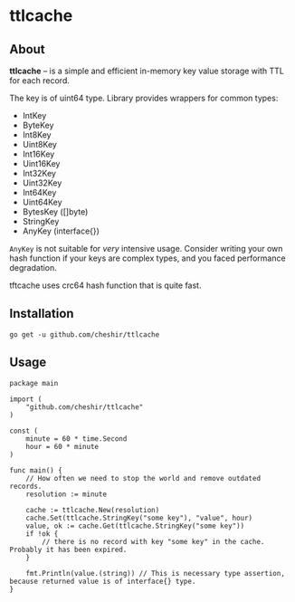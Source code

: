 # ttlcache

## About

**ttlcache** – is a simple and efficient in-memory key value storage with TTL for each record.

The key is of uint64 type. Library provides wrappers for common types:

* IntKey
* ByteKey
* Int8Key
* Uint8Key
* Int16Key
* Uint16Key
* Int32Key
* Uint32Key
* Int64Key
* Uint64Key
* BytesKey ([]byte)
* StringKey
* AnyKey (interface{})

`AnyKey` is not suitable for _very_ intensive usage. Consider writing your own hash function if your keys are complex types, 
and you faced performance degradation.

tftcache uses crc64 hash function that is quite fast.

## Installation

`go get -u github.com/cheshir/ttlcache`

## Usage

```
package main

import (
    "github.com/cheshir/ttlcache"
)

const (
    minute = 60 * time.Second
    hour = 60 * minute
)

func main() {
    // How often we need to stop the world and remove outdated records.
	resolution := minute

	cache := ttlcache.New(resolution)
	cache.Set(ttlcache.StringKey("some key"), "value", hour)
	value, ok := cache.Get(ttlcache.StringKey("some key"))
	if !ok {
		// there is no record with key "some key" in the cache. Probably it has been expired.
	}

	fmt.Println(value.(string)) // This is necessary type assertion, because returned value is of interface{} type.
}
```
